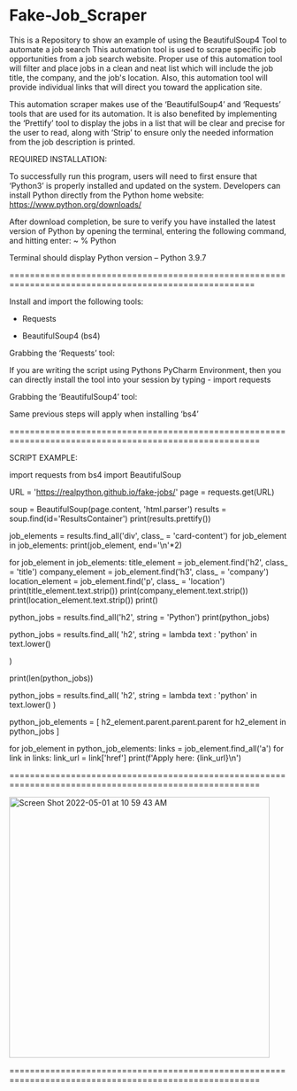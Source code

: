 # Fake-Job_Scraper
This is a Repository to show an example of using the BeautifulSoup4 Tool to automate a job search
This automation tool is used to scrape specific job opportunities from a job search website. Proper use of this automation tool will filter and place jobs in a clean and neat list which will include the job title, the company, and the job's location. Also, this automation tool will provide individual links that will direct you toward the application site.  

This automation scraper makes use of the ‘BeautifulSoup4’ and ‘Requests’ tools that are used for its automation. It is also benefited by implementing the ‘Prettify’ tool to display the jobs in a list that will be clear and precise for the user to read, along with ‘Strip’ to ensure only the needed information from the job description is printed.  

REQUIRED INSTALLATION:  

To successfully run this program, users will need to first ensure that ‘Python3’ is properly installed and updated on the system. Developers can install Python directly from the Python home website: https://www.python.org/downloads/ 

After download completion, be sure to verify you have installed the latest version of Python by opening the terminal, entering the following command, and hitting enter: ~ % Python 

Terminal should display Python version – Python 3.9.7 


======================================================================================================


Install and import the following tools: 

- Requests 

- BeautifulSoup4 (bs4) 

Grabbing the ‘Requests’ tool: 

If you are writing the script using Pythons PyCharm Environment, then you can directly install the tool into your session by typing - import requests 

Grabbing the ‘BeautifulSoup4’ tool: 

Same previous steps will apply when installing ‘bs4’  


=======================================================================================================



SCRIPT EXAMPLE:


import requests
from bs4 import BeautifulSoup

URL = 'https://realpython.github.io/fake-jobs/'
page = requests.get(URL)

soup = BeautifulSoup(page.content, 'html.parser')
results = soup.find(id='ResultsContainer')
print(results.prettify())

job_elements = results.find_all('div', class_ = 'card-content')
for job_element in job_elements:
    print(job_element, end='\n'*2)

for job_element in job_elements:
    title_element = job_element.find('h2', class_ = 'title')
    company_element = job_element.find('h3', class_ = 'company')
    location_element = job_element.find('p', class_ = 'location')
    print(title_element.text.strip())
    print(company_element.text.strip())
    print(location_element.text.strip())
    print()

python_jobs = results.find_all('h2', string = 'Python')
print(python_jobs)

python_jobs = results.find_all(
    'h2', string = lambda text : 'python' in text.lower()

)

print(len(python_jobs))

python_jobs = results.find_all(
    'h2', string = lambda text : 'python' in text.lower()
)

python_job_elements = [
    h2_element.parent.parent.parent for h2_element in python_jobs
]

for job_element in python_job_elements:
    links = job_element.find_all('a')
    for link in links:
        link_url = link['href']
        print(f'Apply here: {link_url}\n')
        
        
=======================================================================================================



<img width="471" alt="Screen Shot 2022-05-01 at 10 59 43 AM" src="https://user-images.githubusercontent.com/104590889/166154293-34d24d79-bc50-4afc-8d8d-d25fa351714f.png">





=======================================================================================================

